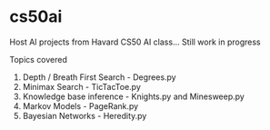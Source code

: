 # cs50ai
Host AI projects from Havard CS50 AI class... Still work in progress

Topics covered
1. Depth / Breath First Search - Degrees.py
2. Minimax Search - TicTacToe.py
3. Knowledge base inference - Knights.py and Minesweep.py
4. Markov Models - PageRank.py
5. Bayesian Networks - Heredity.py
